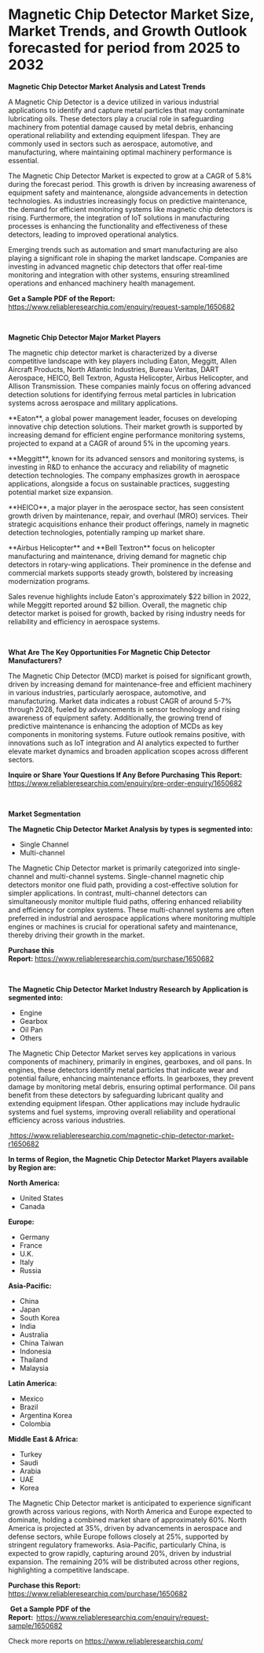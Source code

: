<p><h1>Magnetic Chip Detector Market Size, Market Trends, and Growth Outlook forecasted for period from 2025 to 2032</h1></p><p><strong>Magnetic Chip Detector Market Analysis and Latest Trends</strong></p>
<p><p>A Magnetic Chip Detector is a device utilized in various industrial applications to identify and capture metal particles that may contaminate lubricating oils. These detectors play a crucial role in safeguarding machinery from potential damage caused by metal debris, enhancing operational reliability and extending equipment lifespan. They are commonly used in sectors such as aerospace, automotive, and manufacturing, where maintaining optimal machinery performance is essential.</p><p>The Magnetic Chip Detector Market is expected to grow at a CAGR of 5.8% during the forecast period. This growth is driven by increasing awareness of equipment safety and maintenance, alongside advancements in detection technologies. As industries increasingly focus on predictive maintenance, the demand for efficient monitoring systems like magnetic chip detectors is rising. Furthermore, the integration of IoT solutions in manufacturing processes is enhancing the functionality and effectiveness of these detectors, leading to improved operational analytics. </p><p>Emerging trends such as automation and smart manufacturing are also playing a significant role in shaping the market landscape. Companies are investing in advanced magnetic chip detectors that offer real-time monitoring and integration with other systems, ensuring streamlined operations and enhanced machinery health management.</p></p>
<p><strong>Get a Sample PDF of the Report:&nbsp;</strong> <a href="https://www.reliableresearchiq.com/enquiry/request-sample/1650682?utm_campaign=2188&utm_medium=2&utm_source=Github&utm_content=ia&utm_term=17022025&utm_id=magnetic-chip-detector">https://www.reliableresearchiq.com/enquiry/request-sample/1650682</a></p>
<p>&nbsp;</p>
<p><strong>Magnetic Chip Detector Major Market Players</strong></p>
<p><p>The magnetic chip detector market is characterized by a diverse competitive landscape with key players including Eaton, Meggitt, Allen Aircraft Products, North Atlantic Industries, Bureau Veritas, DART Aerospace, HEICO, Bell Textron, Agusta Helicopter, Airbus Helicopter, and Allison Transmission. These companies mainly focus on offering advanced detection solutions for identifying ferrous metal particles in lubrication systems across aerospace and military applications.</p><p>**Eaton**, a global power management leader, focuses on developing innovative chip detection solutions. Their market growth is supported by increasing demand for efficient engine performance monitoring systems, projected to expand at a CAGR of around 5% in the upcoming years. </p><p>**Meggitt**, known for its advanced sensors and monitoring systems, is investing in R&D to enhance the accuracy and reliability of magnetic detection technologies. The company emphasizes growth in aerospace applications, alongside a focus on sustainable practices, suggesting potential market size expansion.</p><p>**HEICO**, a major player in the aerospace sector, has seen consistent growth driven by maintenance, repair, and overhaul (MRO) services. Their strategic acquisitions enhance their product offerings, namely in magnetic detection technologies, potentially ramping up market share.</p><p>**Airbus Helicopter** and **Bell Textron** focus on helicopter manufacturing and maintenance, driving demand for magnetic chip detectors in rotary-wing applications. Their prominence in the defense and commercial markets supports steady growth, bolstered by increasing modernization programs.</p><p>Sales revenue highlights include Eaton's approximately $22 billion in 2022, while Meggitt reported around $2 billion. Overall, the magnetic chip detector market is poised for growth, backed by rising industry needs for reliability and efficiency in aerospace systems.</p></p>
<p>&nbsp;</p>
<p><strong>What Are The Key Opportunities For Magnetic Chip Detector Manufacturers?</strong></p>
<p><p>The Magnetic Chip Detector (MCD) market is poised for significant growth, driven by increasing demand for maintenance-free and efficient machinery in various industries, particularly aerospace, automotive, and manufacturing. Market data indicates a robust CAGR of around 5-7% through 2028, fueled by advancements in sensor technology and rising awareness of equipment safety. Additionally, the growing trend of predictive maintenance is enhancing the adoption of MCDs as key components in monitoring systems. Future outlook remains positive, with innovations such as IoT integration and AI analytics expected to further elevate market dynamics and broaden application scopes across different sectors.</p></p>
<p><strong>Inquire or Share Your Questions If Any Before Purchasing This Report:</strong> <a href="https://www.reliableresearchiq.com/enquiry/pre-order-enquiry/1650682?utm_campaign=2188&utm_medium=2&utm_source=Github&utm_content=ia&utm_term=17022025&utm_id=magnetic-chip-detector">https://www.reliableresearchiq.com/enquiry/pre-order-enquiry/1650682</a></p>
<p>&nbsp;</p>
<p><strong>Market Segmentation</strong></p>
<p><strong>The Magnetic Chip Detector Market Analysis by types is segmented into:</strong></p>
<p><ul><li>Single Channel</li><li>Multi-channel</li></ul></p>
<p><p>The Magnetic Chip Detector market is primarily categorized into single-channel and multi-channel systems. Single-channel magnetic chip detectors monitor one fluid path, providing a cost-effective solution for simpler applications. In contrast, multi-channel detectors can simultaneously monitor multiple fluid paths, offering enhanced reliability and efficiency for complex systems. These multi-channel systems are often preferred in industrial and aerospace applications where monitoring multiple engines or machines is crucial for operational safety and maintenance, thereby driving their growth in the market.</p></p>
<p><strong>Purchase this Report:&nbsp;</strong><a href="https://www.reliableresearchiq.com/purchase/1650682?utm_campaign=2188&utm_medium=2&utm_source=Github&utm_content=ia&utm_term=17022025&utm_id=magnetic-chip-detector">https://www.reliableresearchiq.com/purchase/1650682</a></p>
<p>&nbsp;</p>
<p><strong>The Magnetic Chip Detector Market Industry Research by Application is segmented into:</strong></p>
<p><ul><li>Engine</li><li>Gearbox</li><li>Oil Pan</li><li>Others</li></ul></p>
<p><p>The Magnetic Chip Detector Market serves key applications in various components of machinery, primarily in engines, gearboxes, and oil pans. In engines, these detectors identify metal particles that indicate wear and potential failure, enhancing maintenance efforts. In gearboxes, they prevent damage by monitoring metal debris, ensuring optimal performance. Oil pans benefit from these detectors by safeguarding lubricant quality and extending equipment lifespan. Other applications may include hydraulic systems and fuel systems, improving overall reliability and operational efficiency across various industries.</p></p>
<p><a href="https://www.reliableresearchiq.com/magnetic-chip-detector-market-r1650682?utm_campaign=2188&utm_medium=2&utm_source=Github&utm_content=ia&utm_term=17022025&utm_id=magnetic-chip-detector">&nbsp;https://www.reliableresearchiq.com/magnetic-chip-detector-market-r1650682</a></p>
<p><strong>In terms of Region, the Magnetic Chip Detector Market Players available by Region are:</strong></p>
<p>
    <p> <strong> North America: </strong>
        <ul>
            <li>United States</li>
            <li>Canada</li>
        </ul>
        </p> 
    <p> <strong> Europe: </strong>
        <ul>
            <li>Germany</li>
            <li>France</li>
            <li>U.K.</li>
            <li>Italy</li>
            <li>Russia</li>
        </ul>
        </p> 
    <p> <strong> Asia-Pacific: </strong>
        <ul>
            <li>China</li>
            <li>Japan</li>
            <li>South Korea</li>
            <li>India</li>
            <li>Australia</li>
            <li>China Taiwan</li>
            <li>Indonesia</li>
            <li>Thailand</li>
            <li>Malaysia</li>
        </ul>
        </p> 
    <p> <strong> Latin America: </strong>
        <ul>
            <li>Mexico</li>
            <li>Brazil</li>
            <li>Argentina Korea</li>
            <li>Colombia</li>
        </ul>
        </p> 
    <p> <strong> Middle East & Africa: </strong>
        <ul>
            <li>Turkey</li>
            <li>Saudi</li>
            <li>Arabia</li>
            <li>UAE</li>
            <li>Korea</li>
        </ul>
    </p>
    </p>
<p><p>The Magnetic Chip Detector market is anticipated to experience significant growth across various regions, with North America and Europe expected to dominate, holding a combined market share of approximately 60%. North America is projected at 35%, driven by advancements in aerospace and defense sectors, while Europe follows closely at 25%, supported by stringent regulatory frameworks. Asia-Pacific, particularly China, is expected to grow rapidly, capturing around 20%, driven by industrial expansion. The remaining 20% will be distributed across other regions, highlighting a competitive landscape.</p></p>
<p><strong>Purchase this Report: </strong><a href="https://www.reliableresearchiq.com/purchase/1650682?utm_campaign=2188&utm_medium=2&utm_source=Github&utm_content=ia&utm_term=17022025&utm_id=magnetic-chip-detector">https://www.reliableresearchiq.com/purchase/1650682</a></p>
<p>&nbsp;<strong>Get a Sample PDF of the Report:&nbsp;&nbsp;</strong><a href="https://www.reliableresearchiq.com/enquiry/request-sample/1650682?utm_campaign=2188&utm_medium=2&utm_source=Github&utm_content=ia&utm_term=17022025&utm_id=magnetic-chip-detector">https://www.reliableresearchiq.com/enquiry/request-sample/1650682</a></p>
<p><strong></strong></p>
<p>Check more reports on <a href="https://www.reliableresearchiq.com/?utm_campaign=2188&utm_medium=2&utm_source=Github&utm_content=ia&utm_term=17022025&utm_id=magnetic-chip-detector">https://www.reliableresearchiq.com/</a></p>
